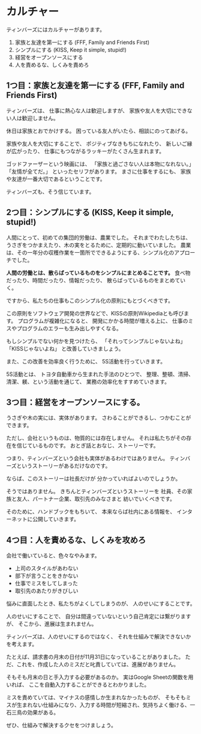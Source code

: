 # カルチャー

ティンバーズにはカルチャーがあります。

1. 家族と友達を第一にする (FFF, Family and Friends First)
2. シンプルにする (KISS, Keep it simple, stupid!)
3. 経営をオープンソースにする
4. 人を責めるな、しくみを責めろ


## 1つ目：家族と友達を第一にする (FFF, Family and Friends First)

ティンバーズは、
仕事に熱心な人は歓迎しますが、
家族や友人を大切にできない人は歓迎しません。

休日は家族とおでかけする。
困っている友人がいたら、相談にのってあげる。

家族や友人を大切にすることで、
ポジティブなきもちになれたり、
新しいご縁が広がったり、
仕事にもつながるラッキーがたくさん生まれます。

ゴッドファーザーという映画には、
「家族と過ごさない人は本物になれない。」「友情が全てだ。」
といったセリフがあります。
まさに仕事をするにも、
家族や友達が一番大切であるということです。

ティンバーズも、そう信じています。

## 2つ目：シンプルにする (KISS, Keep it simple, stupid!)

人間にとって、初めての集団的労働は、農業でした。
それまでわたしたちは、うさぎをつかまえたり、木の実をとるために、定期的に動いていました。
農業は、その一年分の収穫作業を一箇所でできるようにする、シンプル化のアプローチでした。

**人間の労働とは、散らばっているものをシンプルにまとめることです。**
食べ物だったり、時間だったり、情報だったり、
散らばっているものをまとめていく。

ですから、私たちの仕事もこのシンプル化の原則にもとづくべきです。

この原則をソフトウェア開発の世界などで、KISSの原則Wikipediaとも呼びます。
プログラムが複雑化になると、
開発にかかる時間が増える上に、
仕事のミスやプログラムのエラーも生み出しやすくなる。

もしシンプルでない何かを見つけたら、
「それってシンプルじゃないよね」
「KISSじゃないよね」
と改善していきましょう。

また、この改善を効率良く行うために、
5S活動を行っていきます。

5S活動とは、
トヨタ自動車から生まれた手法のひとつで、
整理、整頓、清掃、清潔、躾、という活動を通じて、
業務の効率化をすすめていきます。

## 3つ目：経営をオープンソースにする。
うさぎや木の実には、実体があります。
さわることができるし、つかむことができます。

ただし、会社というものは、物質的には存在しません。
それは私たちがその存在を信じているものです。
おとぎ話とおなじ、ストーリーです。

つまり、ティンバーズという会社も実体があるわけではありません。
ティンバーズというストーリーがあるだけなのです。

ならば、このストーリーは社長だけが
分かっていればよいのでしょうか。

そうではありません。
きちんとティンバーズというストーリーを
社員、その家族と友人、パートナー企業、取引先のみなさまと
紡いでいくべきです。

そのために、ハンドブックをもちいて、
本来ならば社内にある情報を、
インターネットに公開していきます。

## 4つ目：人を責めるな、しくみを攻めろ

会社で働いていると、色々なやみます。

* 上司のスタイルがあわない
* 部下が言うことをきかない
* 仕事でミスをしてしまった
* 取引先のあたりがきびしい

悩みに直面したとき、私たちがよくしてしまうのが、
人のせいにすることです。

人のせいにすることで、
自分は間違っていないという自己肯定には繋がりますが、
そこから、進展は生まれません。

ティンバーズは、人のせいにするのではなく、
それを仕組みで解決できないかを考えます。

たとえば、請求書の月末の日付が11月31日になっていることがありました。
ただ、これを、作成した人のミスだと叱責していては、進展がありません。

そもそも月末の日と手入力する必要があるのか。
実はGoogle Sheetの関数を用いれば、
ここを自動入力することができるとわかりました。

ミスを責めていては、マイナスの感情しか生まれなかったものが、
そもそもミスが生まれない仕組みになり、入力する時間が短縮され、気持ちよく働ける、一石三鳥の効果がある。

ぜひ、仕組みで解決するクセをつけましょう。







